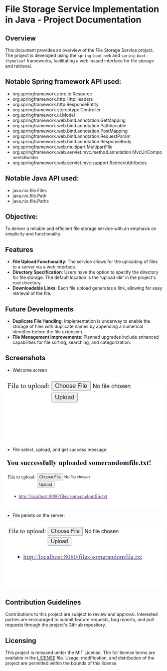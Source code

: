 # File Storage Service Implementation in Java - Project Documentation

## Overview
This document provides an overview of the File Storage Service project. The project is developed using the `spring-boot-web` and `spring-boot-thymeleaf` frameworks, facilitating a web-based interface for file storage and retrieval.

## Notable Spring framework API used:

- org.springframework.core.io.Resource
- org.springframework.http.HttpHeaders
- org.springframework.http.ResponseEntity
- org.springframework.stereotype.Controller
- org.springframework.ui.Model
- org.springframework.web.bind.annotation.GetMapping
- org.springframework.web.bind.annotation.PathVariable
- org.springframework.web.bind.annotation.PostMapping
- org.springframework.web.bind.annotation.RequestParam
- org.springframework.web.bind.annotation.ResponseBody
- org.springframework.web.multipart.MultipartFile
- org.springframework.web.servlet.mvc.method.annotation.MvcUriComponentsBuilder
- org.springframework.web.servlet.mvc.support.RedirectAttributes

## Notable Java API used:

- java.nio.file.Files
- java.nio.file.Path
- java.nio.file.Paths

## Objective:
To deliver a reliable and efficient file storage service with an emphasis on simplicity and functionality.

## Features
- **File Upload Functionality**: The service allows for the uploading of files to a server via a web interface.
- **Directory Specification**: Users have the option to specify the directory for file storage. The default location is the 'upload-dir' in the project's root directory.
- **Downloadable Links**: Each file upload generates a link, allowing for easy retrieval of the file.

## Future Developments
- **Duplicate File Handling**: Implementation is underway to enable the storage of files with duplicate names by appending a numerical identifier before the file extension.
- **File Management Improvements**: Planned upgrades include enhanced capabilities for file sorting, searching, and categorization.

## Screenshots
- Welcome screen

![Welcome screen](./welcome-screen.jpg)

- File select, upload, and get success message:

![File select and success message](./file-select-and-success-message.jpg)

- File perists on the server:

![File persist on refresh](./file-persist-on-refresh.jpg)

## Contribution Guidelines
Contributions to this project are subject to review and approval. Interested parties are encouraged to submit feature requests, bug reports, and pull requests through the project's GitHub repository.

## Licensing
This project is released under the MIT License. The full license terms are available in the [LICENSE](LICENSE) file. Usage, modification, and distribution of the project are permitted within the bounds of this license.
